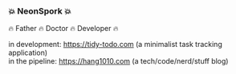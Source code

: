 ### :boom: NeonSpork :boom:

:fire: Father :fire: Doctor :fire: Developer :fire:  

in development: https://tidy-todo.com (a minimalist task tracking application)  
in the pipeline: https://hang1010.com (a tech/code/nerd/stuff blog)  
<!--
**NeonSpork/NeonSpork** is a ✨ _special_ ✨ repository because its `README.md` (this file) appears on your GitHub profile.

Here are some ideas to get you started:

- 🔭 I’m currently working on ...
- 🌱 I’m currently learning ...
- 👯 I’m looking to collaborate on ...
- 🤔 I’m looking for help with ...
- 💬 Ask me about ...
- 📫 How to reach me: ...
- 😄 Pronouns: ...
- ⚡ Fun fact: ...
-->
